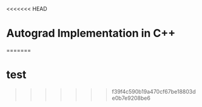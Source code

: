 <<<<<<< HEAD
# Autograd Implementation in C++
=======
# test
>>>>>>> f39f4c590b19a470cf67be18803de0b7e9208be6
